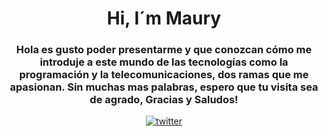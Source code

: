 <div id="header" align="center">
	<ing ref="https://giphy.com/gifs/animation-internet-l3vQXGZtqwRo1Zbe8" width="200"/>
	<h1 align="center">Hi, I´m Maury</h1>
	<h3 align="center"> Hola es gusto poder presentarme y que conozcan cómo me introduje a este mundo de las tecnologías como la programación y la 				telecomunicaciones, dos ramas que me apasionan. Sin muchas mas palabras, espero que tu visita sea de agrado, Gracias y Saludos!
	</h3>
</div>
<div id="header" align="center">
	<a href="https://img.shields.io/twitter/url?style=flat-square" target="_blank">
	<img src="https://img.shields.io/twitter/url?style=flat-square" alt="twitter" />
</div>


